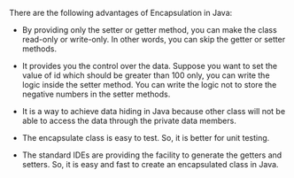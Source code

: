 There are the following advantages of Encapsulation in Java:

- By providing only the setter or getter method, you can make the
  class read-only or write-only. In other words, you can skip the
  getter or setter methods.

- It provides you the control over the data. Suppose you want to set
  the value of id which should be greater than 100 only, you can write
  the logic inside the setter method. You can write the logic not to
  store the negative numbers in the setter methods.

- It is a way to achieve data hiding in Java because other class will
  not be able to access the data through the private data members.

- The encapsulate class is easy to test. So, it is better for unit
  testing.

- The standard IDEs are providing the facility to generate the getters
  and setters. So, it is easy and fast to create an encapsulated class
  in Java.